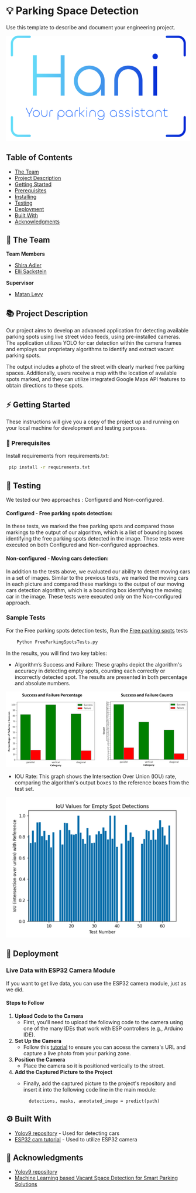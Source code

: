 # 💡 Parking Space Detection
Use this template to describe and document your engineering project.

<!-- cool project cover image -->
![Project Cover Image](bin/logo.png)

<!-- table of content -->
## Table of Contents
- [The Team](#the-team)
- [Project Description](#project-description)
- [Getting Started](#getting-started)
- [Prerequisites](#prerequisites)
- [Installing](#installing)
- [Testing](#testing)
- [Deployment](#deployment)
- [Built With](#built-with)
- [Acknowledgments](#acknowledgments)

## 👥 The Team 
**Team Members**
- [Shira Adler](shira.adler@mail.huji.ac.il)
- [Elli Sackstein](elli.sackstein@mail.huji.ac.il)

**Supervisor**
- [Matan Levy](levy@cs.huji.ac.il)


## 📚 Project Description
Our project aims to develop an advanced application for detecting available
parking spots using live street video feeds, using pre-installed cameras.
 The application utilizes YOLO for car detection within the camera frames and
employs our proprietary algorithms to identify and extract vacant parking spots.

The output includes a photo of the street with clearly marked free parking 
spaces. Additionally, users receive a map with the location of available spots
marked, and they can utilize integrated Google Maps API features to obtain 
directions to these spots.

## ⚡ Getting Started

These instructions will give you a copy of the project up and running on
your local machine for development and testing purposes. 

### 🧱 Prerequisites

Install requirements from requirements.txt:

   ```bash
    pip install -r requirements.txt
   ```


## 🧪 Testing
We tested our two approaches : Configured and Non-configured.

#### **Configured - Free parking spots detection:** 
In these tests, we marked the free parking spots and compared those markings 
to the output of our algorithm, which is a list of bounding boxes identifying
the free parking spots detected in the image. These tests were executed on both
Configured and Non-configured approaches.

#### **Non-configured - Moving cars detection:**
In addition to the tests above, we evaluated our ability to detect moving cars
in a set of images. 
Similar to the previous tests, we marked the moving cars in each picture 
and compared these markings to the output of our moving cars detection
algorithm, which is a bounding box identifying the moving car in the image.
These tests were executed only on the Non-configured approach.

### Sample Tests
For the Free parking spots detection tests, Run the [Free parking spots](Tests/FreeParkingSpotsTestsCon.py) tests

```bash
    Python FreeParkingSpotsTests.py
```

In the results, you will find two key tables:

- Algorithm’s Success and Failure: These graphs depict the algorithm's accuracy in detecting empty spots, counting each correctly or incorrectly detected spot. The results are presented in both percentage and absolute numbers.

![resultsInPrecentage](bin/results1.png)
- IOU Rate: This graph shows the Intersection Over Union (IOU) rate, comparing the algorithm's output boxes to the reference boxes from the test set.

![resultsInPrecentage](bin/resultsIOU.png)


## 🚀 Deployment

### Live Data with ESP32 Camera Module
If you want to get live data, you can use the ESP32 camera module, just as we did.

#### Steps to Follow
1. **Upload Code to the Camera**
   - First, you'll need to upload the following code to the camera using one of the many IDEs that work with ESP controllers (e.g., Arduino IDE). 
3. **Set Up the Camera**
   - Follow this [tutorial](https://www.youtube.com/watch?v=RCtVxZnjPmY) to ensure you can access the camera's URL and capture a live photo from your parking zone.
3. **Position the Camera**
   - Place the camera so it is positioned vertically to the street.
5. **Add the Captured Picture to the Project**
   - Finally, add the captured picture to the project's repository and insert it into the following code line in the main module:

           detections, masks, annotated_image = predict(path)

## ⚙️ Built With
  - [Yolov9 repository](https://github.com/WongKinYiu/yolov9/tree/main?tab=readme-ov-file#evaluation) - Used for detecting cars
  - [ESP32 cam tutorial](https://www.youtube.com/watch?v=RCtVxZnjPmY) - Used to utilize ESP32 camera


## 🙏 Acknowledgments
  - [Yolov9 repository](https://github.com/WongKinYiu/yolov9/tree/main?tab=readme-ov-file#evaluation)
  - [Machine Learning based Vacant Space Detection for Smart Parking Solutions](https://ieeexplore.ieee.org/document/10165557)
